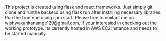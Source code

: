 This project is created using flask and react frameworks. 
Just simply git clone and runthe backend using flask run after installing necessary libraries. 
Run the frontend using npm start. Please free to contact me on wishwakankanamge129@gmail.com, if your interested in checking out the working prototype. 
Its currently hosted in AWS EC2 instance and needs to be started manually.
